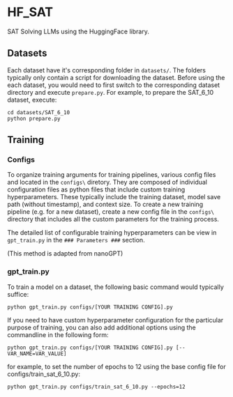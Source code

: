 # HF_SAT
SAT Solving LLMs using the HuggingFace library.

## Datasets
Each dataset have it's corresponding folder in `datasets/`. The folders typically only contain a script for downloading the dataset. Before using the each dataset, you would need to first switch to the corresponding dataset directory and execute `prepare.py`. For example, to prepare the SAT_6_10 dataset, execute:
```
cd datasets/SAT_6_10
python prepare.py
```

## Training
### Configs
To organize training arguments for training pipelines, various config files and located in the `configs\` diretory. They are composed of individual configuration files as python files that include custom training hyperparameters. These typically include the training dataset, model save path (without timestamp), and context size. To create a new training pipeline (e.g. for a new dataset), create a new config file in the `configs\` directory that includes all the custom parameters for the training process.

The detailed list of configurable training hyperparameters can be view in `gpt_train.py` in the `### Parameters ###` section.

(This method is adapted from nanoGPT)

### gpt_train.py
To train a model on a dataset, the following basic command would typically suffice:
```
python gpt_train.py configs/[YOUR TRAINING CONFIG].py
```
If you need to have custom hyperparameter configuration for the particular purpose of training, you can also add additional options using the commandline in the following form:
```
python gpt_train.py configs/[YOUR TRAINING CONFIG].py [--VAR_NAME=VAR_VALUE]
```
for example, to set the number of epochs to 12 using the base config file for configs/train_sat_6_10.py:
```
python gpt_train.py configs/train_sat_6_10.py --epochs=12
```



